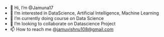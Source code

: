 - 👋 Hi, I’m @Jamuna17
- 👀 I’m interested in DataScience, Artificial Intelligence, Machine Learning
- 🌱 I’m currently doing course on Data Science 
- 💞️ I’m looking to collaborate on Datascience Project
- 📫 How to reach me @jamuvishnu108@gmail.com

<!---
Jamuna17/Jamuna17 is a ✨ special ✨ repository because its `README.md` (this file) appears on your GitHub profile.
You can click the Preview link to take a look at your changes.
--->
